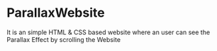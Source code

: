# ParallaxWebsite
It is an simple HTML &amp; CSS based website where an user can see the Parallax Effect by scrolling the Website
